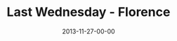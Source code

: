 ---
layout: message
category: message
series: "Kingdom Come"
title: "Last Wednesday - Florence"
date: 2013-11-27-00-00
message_id: 836
audio: "http://s3.amazonaws.com/crossroads-media/message/audio/1127813_lw_florence.mp3"
audio-duration: "34:10"
description: "Last Wednesday November - Florence"
video: "http://s3.amazonaws.com/crossroads-media/message/video/1127813_lw_florence.mp4"
video-duration: "34:10"
video-image: "http://s3.amazonaws.com/crossroads-media/images/1127813_lw_florence_still.jpg"
explicit: false
---